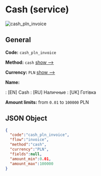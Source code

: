 
# Cash (service) 
![cash_pln_invoice](https://static.openfintech.io/payment_methods/cash_pln_invoice/logo.svg?w=400&c=v0.59.26#w200)  

## General 
 
**Code:** `cash_pln_invoice` 
 
**Method:** `cash` 
 [show -->](/payment-methods/cash/) 
 
**Currency:** `PLN` [show -->](/currencies/PLN/) 
 
**Name:** 
 
:	[EN] Cash 
:	[RU] Наличные 
:	[UK] Готівка 
 
**Amount limits:** from `0.01` to `100000` PLN 

## JSON Object 

```json
{
  "code":"cash_pln_invoice",
  "flow":"invoice",
  "method":"cash",
  "currency":"PLN",
  "fields":null,
  "amount_min":0.01,
  "amount_max":100000
}
```  
